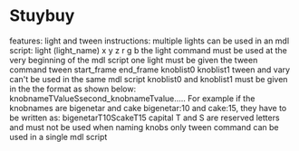# Stuybuy
features: light and tween
instructions:
multiple lights can be used in an mdl script:
light (light_name) x y z r g b
the light command must be used at the very beginning of the mdl script
one light must be given
the tween command
tween start_frame end_frame knoblist0 knoblist1
tween and vary can't be used in the same mdl script
knoblist0 and knoblist1 must be given in the the format as shown below:
knobnameTValueSsecond_knobnameTvalue.....
For example if the knobnames are bigenetar and cake bigenetar:10 and cake:15, they have to be written as:
bigenetarT10ScakeT15
capital T and S are reserved letters and must not be used when naming knobs
only tween command can be used in a single mdl script
